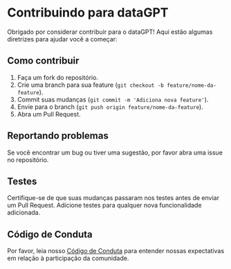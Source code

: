 # Contribuindo para dataGPT

Obrigado por considerar contribuir para o dataGPT! Aqui estão algumas diretrizes para ajudar você a começar:

## Como contribuir

1. Faça um fork do repositório.
2. Crie uma branch para sua feature (`git checkout -b feature/nome-da-feature`).
3. Commit suas mudanças (`git commit -m 'Adiciona nova feature'`).
4. Envie para o branch (`git push origin feature/nome-da-feature`).
5. Abra um Pull Request.

## Reportando problemas

Se você encontrar um bug ou tiver uma sugestão, por favor abra uma issue no repositório.

## Testes

Certifique-se de que suas mudanças passaram nos testes antes de enviar um Pull Request. Adicione testes para qualquer nova funcionalidade adicionada.

## Código de Conduta

Por favor, leia nosso [Código de Conduta](CODE_OF_CONDUCT.md) para entender nossas expectativas em relação à participação da comunidade.
